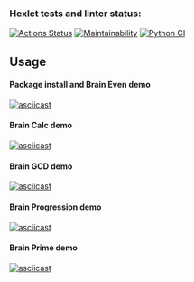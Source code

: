 ### Hexlet tests and linter status:

[![Actions Status](https://github.com/alekseyvlivanov/python-project-lvl1/workflows/hexlet-check/badge.svg)](https://github.com/alekseyvlivanov/python-project-lvl1/actions)
[![Maintainability](https://api.codeclimate.com/v1/badges/9f1460930c0961265721/maintainability)](https://codeclimate.com/github/alekseyvlivanov/python-project-lvl1/maintainability)
[![Python CI](https://github.com/alekseyvlivanov/python-project-lvl1/actions/workflows/pythonci.yml/badge.svg)](https://github.com/alekseyvlivanov/python-project-lvl1/actions/workflows/pythonci.yml)

## Usage

#### Package install and Brain Even demo

[![asciicast](https://asciinema.org/a/iqlLMVIabiMpda6EfrItNnHJa.svg)](https://asciinema.org/a/iqlLMVIabiMpda6EfrItNnHJa)

#### Brain Calc demo

[![asciicast](https://asciinema.org/a/ITh5kFaSpl0ULc01bUZtvicbb.svg)](https://asciinema.org/a/ITh5kFaSpl0ULc01bUZtvicbb)

#### Brain GCD demo

[![asciicast](https://asciinema.org/a/kg0ubfilEbTFTgZmtnkdh9ssD.svg)](https://asciinema.org/a/kg0ubfilEbTFTgZmtnkdh9ssD)

#### Brain Progression demo

[![asciicast](https://asciinema.org/a/qS9igmx3xCPHzMDvUyV0iLPt4.svg)](https://asciinema.org/a/qS9igmx3xCPHzMDvUyV0iLPt4)

#### Brain Prime demo

[![asciicast](https://asciinema.org/a/rg2k1MBd0NsN9wyMzG6q77aDQ.svg)](https://asciinema.org/a/rg2k1MBd0NsN9wyMzG6q77aDQ)

